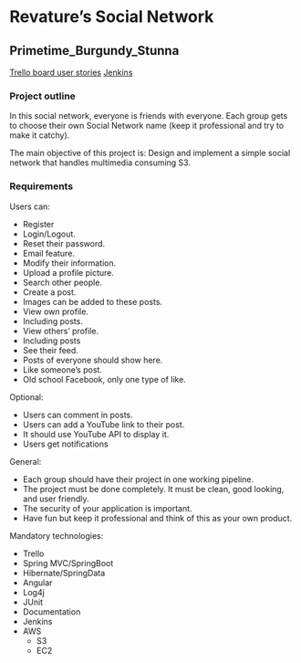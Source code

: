 # Revature’s Social Network

## Primetime_Burgundy_Stunna

[Trello board user stories](https://trello.com/b/CZP4kzxC/primetime-burgandy-stunna)
[Jenkins](http://ec2-user@ec2-3-133-98-43.us-east-2.compute.amazonaws.com:8080/jenkins)

### Project outline
In this social network, everyone is friends with everyone. Each group gets to choose their own Social Network name (keep it professional and try to make it catchy).

The main objective of this project is: Design and implement a simple social network that handles multimedia consuming S3.

### Requirements
Users can:

- Register
- Login/Logout.
- Reset their password.
- Email feature.
- Modify their information.
- Upload a profile picture.
- Search other people.
- Create a post.
- Images can be added to these posts.
- View own profile.
- Including posts.
- View others’ profile.
- Including posts
- See their feed.
- Posts of everyone should show here.
- Like someone’s post.
- Old school Facebook, only one type of like.

Optional:

- Users can comment in posts.
- Users can add a YouTube link to their post.
- It should use YouTube API to display it.
- Users get notifications



General:

- Each group should have their project in one working pipeline.
- The project must be done completely. It must be clean, good looking, and user friendly.
- The security of your application is important.
- Have fun but keep it professional and think of this as your own product.


Mandatory technologies:

- Trello
- Spring MVC/SpringBoot
- Hibernate/SpringData
- Angular
- Log4j
- JUnit
- Documentation
- Jenkins
- AWS
   - S3
   - EC2

